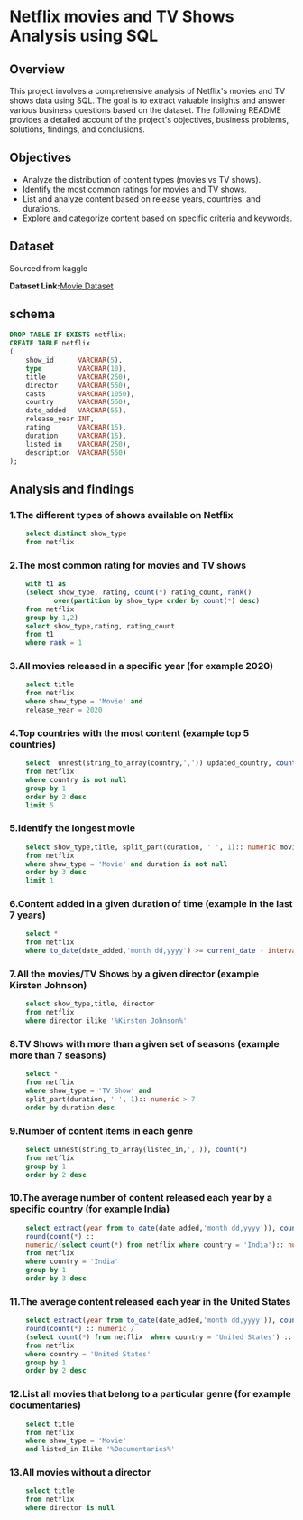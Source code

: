 # Netflix movies and TV Shows Analysis using SQL

## Overview
This project involves a comprehensive analysis of Netflix's movies and TV shows data using SQL. The goal is to extract valuable insights and answer various business questions based on the dataset. The following README provides a detailed account of the project's objectives, business problems, solutions, findings, and conclusions.

## Objectives
- Analyze the distribution of content types (movies vs TV shows).
- Identify the most common ratings for movies and TV shows.
- List and analyze content based on release years, countries, and durations.
- Explore and categorize content based on specific criteria and keywords.

## Dataset
Sourced from kaggle

**Dataset Link:**[Movie Dataset](https://www.kaggle.com/datasets/shivamb/netflix-shows?resource=download)

## schema
```sql
DROP TABLE IF EXISTS netflix;
CREATE TABLE netflix
(
    show_id      VARCHAR(5),
    type         VARCHAR(10),
    title        VARCHAR(250),
    director     VARCHAR(550),
    casts        VARCHAR(1050),
    country      VARCHAR(550),
    date_added   VARCHAR(55),
    release_year INT,
    rating       VARCHAR(15),
    duration     VARCHAR(15),
    listed_in    VARCHAR(250),
    description  VARCHAR(550)
);

```
## Analysis and findings
### 1.The different types of shows available on Netflix
	
```sql
	select distinct show_type
	from netflix
```

### 2.The most common rating for movies and TV shows
```sql
	with t1 as
	(select show_type, rating, count(*) rating_count, rank() 
	       over(partition by show_type order by count(*) desc)
	from netflix
	group by 1,2)
	select show_type,rating, rating_count
	from t1
	where rank = 1
```

### 3.All movies released in a specific year (for example 2020)
```sql	
	select title
	from netflix
	where show_type = 'Movie' and
	release_year = 2020
```

### 4.Top countries with the most content (example top 5 countries)
```sql
	select 	unnest(string_to_array(country,',')) updated_country, count(*) content_count
	from netflix
	where country is not null
	group by 1
	order by 2 desc
	limit 5
```

### 5.Identify the longest movie
	
```sql
	select show_type,title, split_part(duration, ' ', 1):: numeric movie_duration
	from netflix
	where show_type = 'Movie' and duration is not null
	order by 3 desc
	limit 1
```

### 6.Content added in a given duration of time (example in the last 7 years)
```sql	
	select *
	from netflix
	where to_date(date_added,'month dd,yyyy') >= current_date - interval '7 years'
```
### 7.All the movies/TV Shows by a given director (example Kirsten Johnson)
```sql	
	select show_type,title, director
	from netflix
	where director ilike '%Kirsten Johnson%'
```

### 8.TV Shows with more than a given set of seasons (example more than 7 seasons)
```sql
	select *
	from netflix
	where show_type = 'TV Show' and
	split_part(duration, ' ', 1):: numeric > 7
	order by duration desc
```

### 9.Number of content items in each genre
```sql
	select unnest(string_to_array(listed_in,',')), count(*)
	from netflix
	group by 1
	order by 2 desc
```

### 10.The average number of content released each year by a specific country (for example India)
``` sql
	select extract(year from to_date(date_added,'month dd,yyyy')), count(*) content_count,
	round(count(*) :: 
	numeric/(select count(*) from netflix where country = 'India'):: numeric* 100,2)
	from netflix
	where country = 'India'
	group by 1
	order by 3 desc
```

### 11.The average content released each year in the United States
```sql	
	select extract(year from to_date(date_added,'month dd,yyyy')), count(*) content_count,
	round(count(*) :: numeric / 
	(select count(*) from netflix  where country = 'United States') :: numeric * 100,2)
	from netflix
	where country = 'United States'
	group by 1
	order by 2 desc
```

### 12.List all movies that belong to a particular genre (for example documentaries)
```sql
	select title
	from netflix
	where show_type = 'Movie'
	and listed_in Ilike '%Documentaries%'
```
### 13.All movies without a director
```sql	
	select title
	from netflix
	where director is null
```
